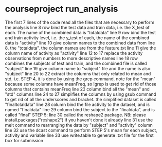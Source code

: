 # courseproject run_analysis
The first 7 lines of the code read all the files that are necessary to perform the analysis
line 8 row bind the test data and train data, i.e. the X_test of each. The name of the combined data is "totaldata"
line 9 row bind the test and train activity level, i.e. the y_test of each, the name of the combined data is "activity"
line 10 give column names to the combined data from line 8, the "totaldata". the column names are from the feature.txt
line 11 give the column name of activity as "activity"
line 12 to 17 replace the activity observations from numbers to more descriptive names 
line 18 row combines the subjects of test and train, and the combined file is called "subject"
line 19 give column name to "subject" file and the name is also "subject"
line 20 to 22 extract the columns that only related to mean and std, i.e. STEP 4, it is done by using the grep command, note for the "mean" because some columns have meanFreq, so !grep is used to get rid of those columns that contains meanFreq
line 23 column bind all the "mean" and "std" columns
line 24 to 27 simplifies the columns by using gsub command to get rid of all the underscores and bracket. the simplified dataset is called "finaltotaldata"
line 28 column bind the file activity to the dataset, and is named "finaldata"
line 29 column bind the subject to the "finaldata", and is called "final"
STEP 5: line 30 called the reshape2 package. NB: please install.packages("reshape2") if you haven't done it already
line 31 use the melt command to rearranging the data by "subject" and "activity" column
line 32 use the dcast command to perform STEP 5's mean for each subject, activity and variable
line 33 use write.table to generate .txt file for the first box for submission
